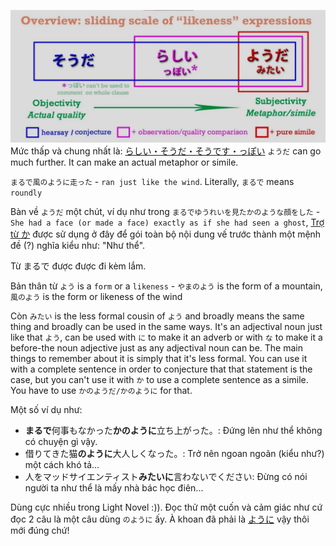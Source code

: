 ![Pasted image 20250603105409.png](img/Pasted%20image%2020250603105409.png)
Mức thấp và chung nhất là: [らしい・そうだ・そうです・っぽい](らしい・そうだ・そうです・っぽい.md)
`ようだ` can go much further. It can make an actual metaphor or simile. 

`まるで風のように走った` - `ran just like the wind`. Literally, `まるで` means `roundly`

Bàn về `ようだ` một chút, ví dụ như trong `まるでゆうれいを見たかのような顔をした` - `She had a face (or made a face) exactly as if she had seen a ghost`, [Trợ từ か](Trợ%20từ%20か.md) được sử dụng ở đây để gói toàn bộ nội dung vế trước thành một mệnh đề (?) nghĩa kiểu như: "Như thể".

Từ まるで được được đi kèm lắm.

Bản thân từ `よう` is a `form` or a `likeness` - `やまのよう` is the form of a mountain, `風のよう` is the form or likeness of the wind

Còn `みたい` is the less formal cousin of `よう` and broadly means the same thing and broadly can be used in the same ways. It's an adjectival noun just like that `よう`, can be used with `に` to make it an adverb or with `な` to make it a before-the noun adjective just as any adjectival noun can be. The main things to remember about it is simply that it's less formal.
You can use it with a complete sentence in order to conjecture that that statement is the case, but you can't use it with `か` to use a complete sentence as a simile. You have to use `かのようだ/かのように` for that.

Một số ví dụ như:
- **まるで**何事もなかった**かのように**立ち上がった。: Đứng lên như thể không có chuyện gì vậy.
- 借りてきた猫**のように**大人しくなった。: Trở nên ngoan ngoãn (kiểu như?) một cách khó tả...
- 人をマッドサイエンティスト**みたいに**言わないでください: Đừng có nói người ta như thể là mấy nhà bác học điên...

Dùng cực nhiều trong Light Novel :)). Đọc thử một cuốn và cảm giác như cứ đọc 2 câu là một câu dùng `のように` ấy. À khoan đã phải là [ように](ように.md) vậy thôi mới đúng chứ!